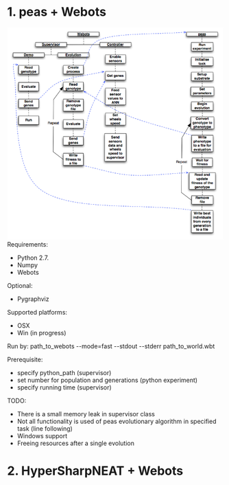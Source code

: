 # 1. peas + Webots
![alt text](https://raw.githubusercontent.com/rememmber/hwu/master/peas/docs/webots_peas_integration.png "Logo Title Text 1")
Requirements:
* Python 2.7.
* Numpy
* Webots

Optional:
* Pygraphviz

Supported platforms:
* OSX
* Win (in progress)

Run by:
path_to_webots --mode=fast --stdout --stderr path_to_world.wbt

Prerequisite:
* specify python_path (supervisor)
* set number for population and generations (python experiment)
* specify running time (supervisor)

TODO:
* There is a small memory leak in supervisor class
* Not all functionality is used of peas evolutionary algorithm in specified task (line following)
* Windows support
* Freeing resources after a single evolution

# 2. HyperSharpNEAT + Webots
